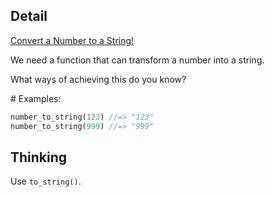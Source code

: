 ## Detail

[Convert a Number to a String!](https://www.codewars.com/kata/5265326f5fda8eb1160004c8)

We need a function that can transform a number into a string.

What ways of achieving this do you know?

\# Examples:

```rust
number_to_string(123) //=> "123"
number_to_string(999) //=> "999"
```
## Thinking

Use `to_string()`.